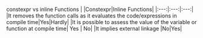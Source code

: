 constexpr vs inline Functions
| |Constexpr|Inline Functions|
|:---:|:---:|:---:|
|It removes the function calls as it evaluates the code/expressions in compile time|Yes|Hardly|	
|It is possible to assess the value of the variable or function at compile time| Yes | No|
|It implies external linkage |No|Yes|	